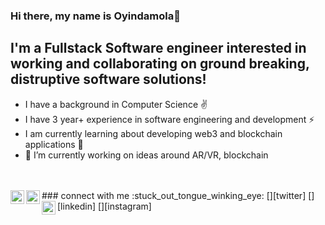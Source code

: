 ### Hi there, my name is Oyindamola👋
## I'm a Fullstack Software engineer interested in working and collaborating on ground breaking, distruptive software solutions!

- I have a background in Computer Science :v:
- I have 3 year+ experience in software engineering and development ⚡
- I am currently learning about developing web3 and blockchain applications :rocket:
- 🔭 I’m currently working on ideas around AR/VR, blockchain
<br>
<br>
### connect with me :stuck_out_tongue_winking_eye:
[<img align="left" alt="oyindamola0 | Twitter" width="22px" src="https://cdn.jsdelivr.net/npm/simple-icons@v3/icons/twitter.svg" />][twitter]
[<img align="left" alt="koleoso oyindamola | LinkedIn" width="22px" src="https://cdn.jsdelivr.net/npm/simple-icons@v3/icons/linkedin.svg" />][linkedin]
[<img align="left" alt="iron_dami | Instagram" width="22px" src="https://cdn.jsdelivr.net/npm/simple-icons@v3/icons/instagram.svg" />][instagram]

[twitter]: https://twitter.com/oyindamola0
[instagram]: https://instagram.com/iron_dami
[linkedin]: https://www.linkedin.com/in/oyindamola-koleoso-738251144/
<!--
**Undercover-developer/Undercover-developer** is a ✨ _special_ ✨ repository because its `README.md` (this file) appears on your GitHub profile.

Here are some ideas to get you started:

- 🔭 I’m currently working on ...
- 🌱 I’m currently learning ...
- 👯 I’m looking to collaborate on ...
- 🤔 I’m looking for help with ...
- 💬 Ask me about ...
- 📫 How to reach me: ...
- 😄 Pronouns: ...
- ⚡ Fun fact: ...
-->
